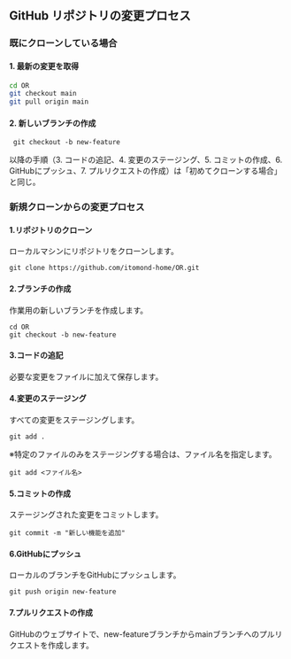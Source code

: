 ## GitHub リポジトリの変更プロセス

### 既にクローンしている場合
#### 1. 最新の変更を取得
```bash
cd OR  
git checkout main  
git pull origin main  
```

#### 2. 新しいブランチの作成
```
 git checkout -b new-feature
```

以降の手順（3. コードの追記、4. 変更のステージング、5. コミットの作成、6. GitHubにプッシュ、7. プルリクエストの作成）は「初めてクローンする場合」と同じ。

### 新規クローンからの変更プロセス
#### 1.リポジトリのクローン
ローカルマシンにリポジトリをクローンします。
```
git clone https://github.com/itomond-home/OR.git
```

#### 2.ブランチの作成
作業用の新しいブランチを作成します。

```
cd OR
git checkout -b new-feature
```

#### 3.コードの追記
必要な変更をファイルに加えて保存します。

#### 4.変更のステージング
すべての変更をステージングします。
```
git add .
```

※特定のファイルのみをステージングする場合は、ファイル名を指定します。
```
git add <ファイル名>
```

#### 5.コミットの作成
ステージングされた変更をコミットします。
```
git commit -m "新しい機能を追加"
```

#### 6.GitHubにプッシュ
ローカルのブランチをGitHubにプッシュします。

```
git push origin new-feature
```

#### 7.プルリクエストの作成
GitHubのウェブサイトで、new-featureブランチからmainブランチへのプルリクエストを作成します。
